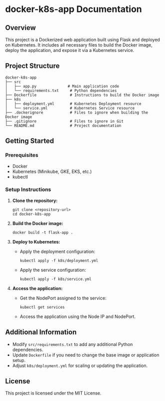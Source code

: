 # docker-k8s-app Documentation

## Overview
This project is a Dockerized web application built using Flask and deployed on Kubernetes. It includes all necessary files to build the Docker image, deploy the application, and expose it via a Kubernetes service.

## Project Structure
```
docker-k8s-app
├── src
│   ├── app.py              # Main application code
│   └── requirements.txt     # Python dependencies
├── Dockerfile               # Instructions to build the Docker image
├── k8s
│   ├── deployment.yml       # Kubernetes Deployment resource
│   └── service.yml          # Kubernetes Service resource
├── .dockerignore            # Files to ignore when building the Docker image
├── .gitignore               # Files to ignore in Git
└── README.md                # Project documentation
```

## Getting Started

### Prerequisites
- Docker
- Kubernetes (Minikube, GKE, EKS, etc.)
- kubectl

### Setup Instructions

1. **Clone the repository:**
   ```
   git clone <repository-url>
   cd docker-k8s-app
   ```

2. **Build the Docker image:**
   ```
   docker build -t flask-app .
   ```

3. **Deploy to Kubernetes:**
   - Apply the deployment configuration:
     ```
     kubectl apply -f k8s/deployment.yml
     ```
   - Apply the service configuration:
     ```
     kubectl apply -f k8s/service.yml
     ```

4. **Access the application:**
   - Get the NodePort assigned to the service:
     ```
     kubectl get services
     ```
   - Access the application using the Node IP and NodePort.

## Additional Information
- Modify `src/requirements.txt` to add any additional Python dependencies.
- Update `Dockerfile` if you need to change the base image or application setup.
- Adjust `k8s/deployment.yml` for scaling or updating the application.

## License
This project is licensed under the MIT License.